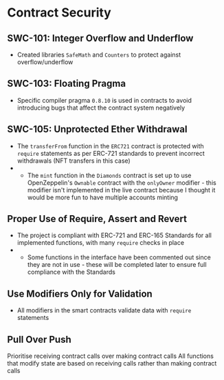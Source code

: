 # Contract Security
## SWC-101: Integer Overflow and Underflow
* Created libraries `SafeMath` and `Counters` to protect against overflow/underflow
## SWC-103: Floating Pragma
* Specific compiler pragma `0.8.10` is used in contracts to avoid introducing bugs that affect the contract system negatively
## SWC-105: Unprotected Ether Withdrawal
* The `transferFrom` function in the `ERC721` contract is protected with `require` statements as per ERC-721 standards to prevent incorrect withdrawals (NFT transfers in this case)
* * The `mint` function in the `Diamonds` contract is set up to use OpenZeppelin's `Ownable` contract with the `onlyOwner` modifier - this modifier isn't implemented in the live contract because I thought it would be more fun to have multiple accounts minting
## Proper Use of Require, Assert and Revert
* The project is compliant with ERC-721 and ERC-165 Standards for all implemented functions, with many `require` checks in place
* * Some functions in the interface have been commented out since they are not in use - these will be completed later to ensure full compliance with the Standards
## Use Modifiers Only for Validation
* All modifiers in the smart contracts validate data with `require` statements
## Pull Over Push
Prioritise receiving contract calls over making contract calls
All functions that modify state are based on receiving calls rather than making contract calls